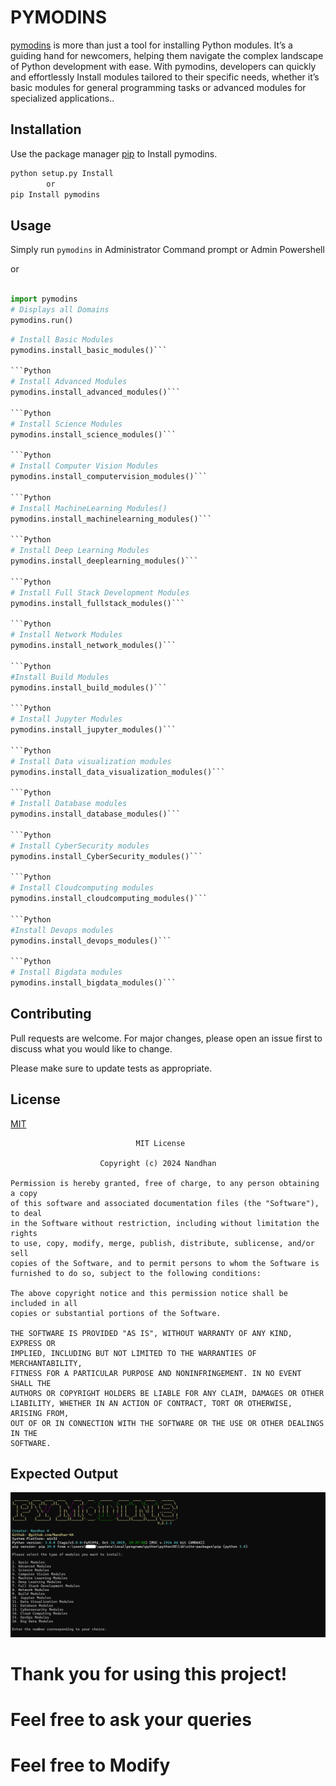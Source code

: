 # PYMODINS

[pymodins](https://github.com/Nandhan-KA/pymodins) is more than just a tool for installing Python modules. It’s a guiding hand for newcomers, helping them navigate the complex landscape of Python development with ease. With pymodins, developers can quickly and effortlessly Install modules tailored to their specific needs, whether it’s basic modules for general programming tasks or advanced modules for specialized applications..

## Installation

Use the package manager [pip](https://pip.pypa.io/en/stable/) to Install pymodins.

```bash
python setup.py Install 
        or
pip Install pymodins
```

## Usage


Simply run ```pymodins``` in Administrator Command prompt or Admin Powershell

  or

```Python 

import pymodins
# Displays all Domains
pymodins.run()
```
```Python
# Install Basic Modules
pymodins.install_basic_modules()```

```Python 
# Install Advanced Modules
pymodins.install_advanced_modules()```

```Python 
# Install Science Modules
pymodins.install_science_modules()```

```Python 
# Install Computer Vision Modules
pymodins.install_computervision_modules()```

```Python 
# Install MachineLearning Modules()
pymodins.install_machinelearning_modules()```

```Python 
# Install Deep Learning Modules
pymodins.install_deeplearning_modules()```

```Python 
# Install Full Stack Development Modules
pymodins.install_fullstack_modules()```

```Python 
# Install Network Modules
pymodins.install_network_modules()```

```Python 
#Install Build Modules
pymodins.install_build_modules()```

```Python 
# Install Jupyter Modules
pymodins.install_jupyter_modules()```

```Python 
# Install Data visualization modules
pymodins.install_data_visualization_modules()```

```Python 
# Install Database modules
pymodins.install_database_modules()```

```Python 
# Install CyberSecurity modules
pymodins.install_CyberSecurity_modules()```

```Python 
# Install Cloudcomputing modules
pymodins.install_cloudcomputing_modules()```

```Python 
#Install Devops modules
pymodins.install_devops_modules()```

```Python 
# Install Bigdata modules
pymodins.install_bigdata_modules()```
```

## Contributing

Pull requests are welcome. For major changes, please open an issue first
to discuss what you would like to change.

Please make sure to update tests as appropriate.

## License

[MIT](https://choosealicense.com/licenses/mit/)
```
                            MIT License

                    Copyright (c) 2024 Nandhan

Permission is hereby granted, free of charge, to any person obtaining a copy
of this software and associated documentation files (the "Software"), to deal
in the Software without restriction, including without limitation the rights
to use, copy, modify, merge, publish, distribute, sublicense, and/or sell
copies of the Software, and to permit persons to whom the Software is
furnished to do so, subject to the following conditions:

The above copyright notice and this permission notice shall be included in all
copies or substantial portions of the Software.

THE SOFTWARE IS PROVIDED "AS IS", WITHOUT WARRANTY OF ANY KIND, EXPRESS OR
IMPLIED, INCLUDING BUT NOT LIMITED TO THE WARRANTIES OF MERCHANTABILITY,
FITNESS FOR A PARTICULAR PURPOSE AND NONINFRINGEMENT. IN NO EVENT SHALL THE
AUTHORS OR COPYRIGHT HOLDERS BE LIABLE FOR ANY CLAIM, DAMAGES OR OTHER
LIABILITY, WHETHER IN AN ACTION OF CONTRACT, TORT OR OTHERWISE, ARISING FROM,
OUT OF OR IN CONNECTION WITH THE SOFTWARE OR THE USE OR OTHER DEALINGS IN THE
SOFTWARE.
```

## Expected Output
![pymodins](source/run.png)

# Thank you for using this project!

# Feel free to ask your queries

# Feel free to Modify
